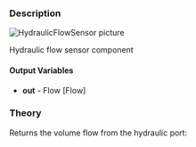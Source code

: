 ### Description
![HydraulicFlowSensor picture](flowsensor_user.svg)

Hydraulic flow sensor component

#### Output Variables
* **out** - Flow [Flow]

### Theory
Returns the volume flow from the hydraulic port:
<!---EQUATION out = q--->

